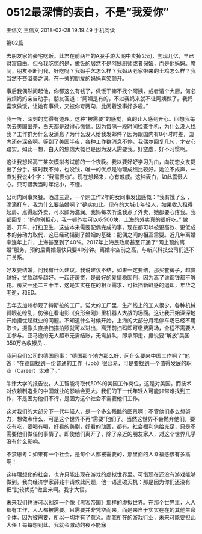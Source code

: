 # 0512最深情的表白，不是“我爱你”
王信文
王信文
2018-02-28 19:19:49
手机阅读


第02篇



去朋友家的豪宅吃饭。此君在前两年的A股手游大潮中卖掉公司，套现几亿，早已财富自由。但令我吃惊的是，做饭的居然不是阿姨厨师或者保姆，而是他妈妈。席间，朋友不断问我，好吃吗？我妈手艺怎么样？我妈从老家带来的土鸡怎么样？我当然不吝溢美之词。在一旁的朋友的妈妈喜笑颜开。



事后我偶然问起他，你都这么有钱了，做饭干嘛不找个阿姨，或者请个大厨，何必劳烦妈妈亲自动手。朋友答道：“阿姨是有的，不过我妈来就不让阿姨做了。我妈喜欢做饭，让她有事做，又被你夸两句，比闲着没事好多啦。”



我一听，深刻的觉得有道理。这种“被需要”的感觉，真的让人感到开心。回想我每次去美国出差，白天都是过得心慌慌。因为每隔一段时间检查手机，为什么没人找我？工作群为什么没消息？为什么没人给我发邮件？因为跟国内有8小时时差，国内还在深夜啊。等到了美国半夜，各种工作群消息不停，我偶尔回复几句，才安心踏实。如此一想，白天的焦虑大概也是因为没人需要我。好空虚，好不习惯啊。



这让我想起高三某次模拟考试前的一个夜晚。我以要好好学习为由，向初恋女友提出了分手。彼时我不帅，也没钱，唯一的优点是物理成绩比较好。她泣不成声，一直对我说4个字：“我需要你”。现在想起来，心有戚戚。这种表白，如此震慑人心。只可惜我当时年纪小，不懂。



公司内同事聚餐。酒过三巡，一个刚工作2年的女同事发出感慨：“我有饿了么 ，滴滴打车，我为什么要结婚啊？”确实如此。现在的大城市年轻人，如果收入租得起房、点得起外卖，可以颇为滋润。我妈每次听说我点了外卖，她都要心疼我。我都回复：“妈你别担心，我一顿外卖可以吃500块，上海的外卖真的很好吃。” 做饭、开车、打扫卫生，这些本来需要配偶完成的事，现在都可以被更高效、更低成本的劳动力取代，这已经动摇到了婚姻的基础：配偶之间的相互需要。近几年离婚率连年上升，上海甚至到了40%。2017年上海民政局甚至开通了“网上预约离婚”服务，预约后离婚最快只要40分钟。离婚率空前之高，与新兴科技公司们逃不开关系。



好友要结婚，问我有什么建议。我说建议不结，如果一定要结，那买套房子，越贵越好，贷款越多越好。一起还房贷，是最好的爱情稳固剂，因为离了谁都钱都不够花。房贷一还二三十年，这是实实在在的相互需求，可抵挡新鲜感的退却，年华之老逝，和ED。



去年去加州参观了特斯拉的工厂。诺大的工厂里，生产线上的工人很少，各种机械臂眼花缭乱，仿佛在看电影《变形金刚》里机器人大战的场面。这让我开始深深地开始担忧起就业的问题。不知道什么时候开始，上海的大部分月租停车场已经不用取卡，摄像头直接扫描拍照就可以进出，离开前扫码即可缴费离场，全程不需要人工参与。亚马逊的无人超市无需结账，无需排队，即拿即走，据说要“解放”美国350万名收银员...



我问我们公司的德国同事：“德国那个地方那么好，问什么要来中国工作啊？”他答：“在德国找到一份普通的工作（Job）很容易，可是要找到一个值得发展的职业（Career）太难了。”



牛津大学的报告说，人工智能将取代50%的美国工作岗位，这是对美国。而技术对依赖制造业的中国就业的影响会更大。我们的下一代年轻人可能非常难找到工作，不是因为他们不行，是因为这个社会不需要他们工作。



这对我们的大部分下一代年轻人，是一个多么残酷的图景啊：不管他们多么想努力，想做点什么，可是这个世界不再“需要”他们了。当然这世界不会抛弃他们，要吃有吃，要喝有喝，好看的美剧，好看的动画，都有。社会福利供给充足，只是不需要他们做任何事情了。即使他们离开了，除了亲近的朋友家人，对这个世界几乎没有什么影响。



不禁思考：如果有一个社会，是每个人都被需要的，那里面的人幸福感该有多高啊！



这样理想化的社会，也许只能出现在游戏的虚拟世界里。可惜现在还没有游戏能够做到。我向经济学家薛兆丰请教此问题，他一语道破天机：那是因为你们还没有把“比较优势”做出来啊。我才大悟。



未来我们也许可以创造一个像《黑客帝国》那样的虚拟世界。在那个世界里，人人都有工作，人人都被需要。且需要并非凭空而来，而是来自于实实在在的其他生命个体。因为被需要，所以一切才有了意义。而我所在的游戏行业，未来可能要担此大任！每每想到此，我就会激动的夜不能寐



